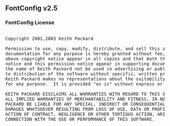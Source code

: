 ## FontConfig v2.5

### FontConfig License
<pre>

Copyright 2001,2003 Keith Packard

Permission to use, copy, modify, distribute, and sell this software and its
documentation for any purpose is hereby granted without fee, provided that the
above copyright notice appear in all copies and that both that copyright
notice and this permission notice appear in supporting documentation, and that
the name of Keith Packard not be used in advertising or publicity pertaining
to distribution of the software without specific, written prior permission.
Keith Packard makes no representations about the suitability of this software
for any purpose.  It is provided "as is" without express or implied warranty.

KEITH PACKARD DISCLAIMS ALL WARRANTIES WITH REGARD TO THIS SOFTWARE, INCLUDING
ALL IMPLIED WARRANTIES OF MERCHANTABILITY AND FITNESS, IN NO EVENT SHALL KEITH
PACKARD BE LIABLE FOR ANY SPECIAL, INDIRECT OR CONSEQUENTIAL DAMAGES OR ANY
DAMAGES WHATSOEVER RESULTING FROM LOSS OF USE, DATA OR PROFITS, WHETHER IN AN
ACTION OF CONTRACT, NEGLIGENCE OR OTHER TORTIOUS ACTION, ARISING OUT OF OR IN
CONNECTION WITH THE USE OR PERFORMANCE OF THIS SOFTWARE.

</pre>
